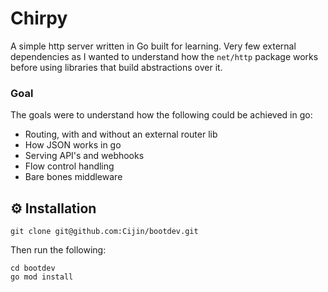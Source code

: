 # Chirpy

A simple http server written in Go built for learning. Very few external dependencies as I wanted to understand how the `net/http` package works before using libraries that build abstractions over it.

### Goal

The goals were to understand how the following could be achieved in go:

* Routing, with and without an external router lib
* How JSON works in go
* Serving API's and webhooks
* Flow control handling
* Bare bones middleware

## ⚙️ Installation

`git clone git@github.com:Cijin/bootdev.git`

Then run the following:

```
cd bootdev
go mod install
```

